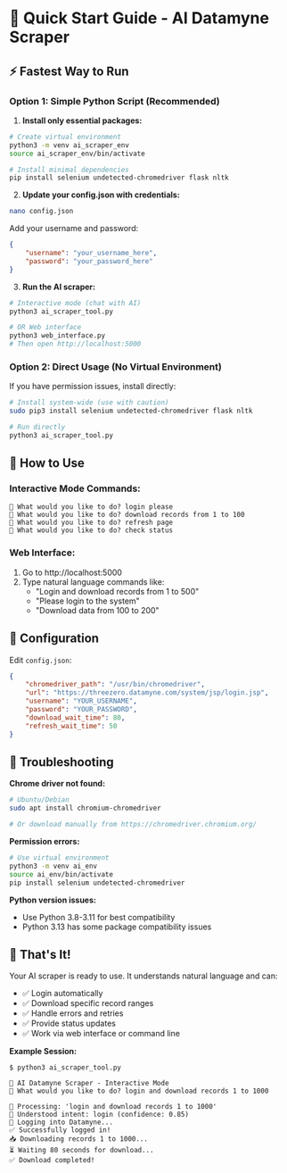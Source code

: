 # 🚀 Quick Start Guide - AI Datamyne Scraper

## ⚡ Fastest Way to Run

### Option 1: Simple Python Script (Recommended)

1. **Install only essential packages:**
```bash
# Create virtual environment
python3 -m venv ai_scraper_env
source ai_scraper_env/bin/activate

# Install minimal dependencies
pip install selenium undetected-chromedriver flask nltk
```

2. **Update your config.json with credentials:**
```bash
nano config.json
```
Add your username and password:
```json
{
    "username": "your_username_here",
    "password": "your_password_here"
}
```

3. **Run the AI scraper:**
```bash
# Interactive mode (chat with AI)
python3 ai_scraper_tool.py

# OR Web interface
python3 web_interface.py
# Then open http://localhost:5000
```

### Option 2: Direct Usage (No Virtual Environment)

If you have permission issues, install directly:

```bash
# Install system-wide (use with caution)
sudo pip3 install selenium undetected-chromedriver flask nltk

# Run directly
python3 ai_scraper_tool.py
```

## 🎯 How to Use

### Interactive Mode Commands:
```
🤖 What would you like to do? login please
🤖 What would you like to do? download records from 1 to 100
🤖 What would you like to do? refresh page
🤖 What would you like to do? check status
```

### Web Interface:
1. Go to http://localhost:5000
2. Type natural language commands like:
   - "Login and download records from 1 to 500"
   - "Please login to the system"
   - "Download data from 100 to 200"

## 🔧 Configuration

Edit `config.json`:
```json
{
    "chromedriver_path": "/usr/bin/chromedriver",
    "url": "https://threezero.datamyne.com/system/jsp/login.jsp",
    "username": "YOUR_USERNAME",
    "password": "YOUR_PASSWORD",
    "download_wait_time": 80,
    "refresh_wait_time": 50
}
```

## 🚨 Troubleshooting

**Chrome driver not found:**
```bash
# Ubuntu/Debian
sudo apt install chromium-chromedriver

# Or download manually from https://chromedriver.chromium.org/
```

**Permission errors:**
```bash
# Use virtual environment
python3 -m venv ai_env
source ai_env/bin/activate
pip install selenium undetected-chromedriver
```

**Python version issues:**
- Use Python 3.8-3.11 for best compatibility
- Python 3.13 has some package compatibility issues

## 🎉 That's It!

Your AI scraper is ready to use. It understands natural language and can:
- ✅ Login automatically
- ✅ Download specific record ranges
- ✅ Handle errors and retries
- ✅ Provide status updates
- ✅ Work via web interface or command line

**Example Session:**
```
$ python3 ai_scraper_tool.py

🤖 AI Datamyne Scraper - Interactive Mode
🤖 What would you like to do? login and download records 1 to 1000

🎯 Processing: 'login and download records 1 to 1000'
💭 Understood intent: login (confidence: 0.85)
🔐 Logging into Datamyne...
✅ Successfully logged in!
📥 Downloading records 1 to 1000...
⏳ Waiting 80 seconds for download...
✅ Download completed!
```